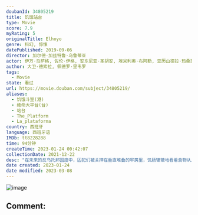```yaml
---
doubanId: 34805219
title: 饥饿站台
type: Movie
score: 7.9
myRating: 5
originalTitle: Elhoyo
genre: 科幻, 惊悚
datePublished: 2019-09-06
director: 加尔德·加兹特鲁·乌鲁蒂亚
actor: 伊万·马萨格, 佐伦·伊格, 安东尼亚·圣胡安, 埃米利奥·布阿勒, 亚历山德拉·玛桑凯, 马里奥·帕尔多, 阿尔吉斯·阿洛斯卡斯, 米莉安·马丁
author: 大卫·德索拉, 佩德罗·里韦罗
tags:
  - Movie
state: 看过
url: https://movie.douban.com/subject/34805219/
aliases:
  - 饥饿斗室(港)
  - 绝命大平台(台)
  - 站台
  - The_Platform
  - La_plataforma
country: 西班牙
language: 西班牙语
IMDb: tt8228288
time: 94分钟
createTime: 2023-01-24 00:42:07
collectionDate: 2021-12-22
desc: "在未来的反乌托邦国度中，囚犯们被关押在垂直堆叠的牢房里，饥肠辘辘地看着食物从上层落下，靠近顶层的人吃得饱饱的，而位于底层的人则因饥饿而变得激进。由加尔德·加斯特卢-乌鲁希亚执导的《饥饿站台》是一部扭..."
date created: 2023-01-24
date modified: 2023-03-08
---
```


![image](p2566870171.jpg)

Comment:
---
